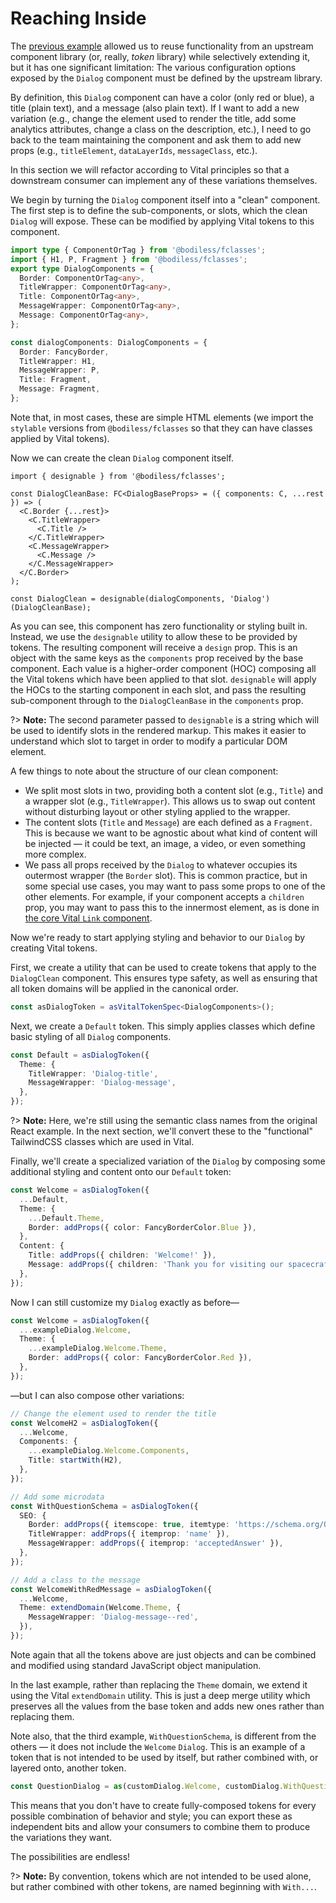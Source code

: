 # Reaching Inside

The [previous example](./ComposingFromOutside) allowed us to reuse functionality from an upstream
component library (or, really, _token_ library) while selectively extending it, but it has one
significant limitation: The various configuration options exposed by the `Dialog` component must be
defined by the upstream library.

By definition, this `Dialog` component can have a color (only red or blue), a title (plain text),
and a message (also plain text). If I want to add a new variation (e.g., change the element used to
render the title, add some analytics attributes, change a class on the description, etc.), I need to
go back to the team maintaining the component and ask them to add new props (e.g., `titleElement`,
`dataLayerIds`, `messageClass`, etc.).

In this section we will refactor according to Vital principles so that a downstream consumer can
implement any of these variations themselves.

We begin by turning the `Dialog` component itself into a "clean" component. The first step is to
define the sub-components, or slots, which the clean `Dialog` will expose. These can be modified by
applying Vital tokens to this component.

```ts
import type { ComponentOrTag } from '@bodiless/fclasses';
import { H1, P, Fragment } from '@bodiless/fclasses';
export type DialogComponents = {
  Border: ComponentOrTag<any>,
  TitleWrapper: ComponentOrTag<any>,
  Title: ComponentOrTag<any>,
  MessageWrapper: ComponentOrTag<any>,
  Message: ComponentOrTag<any>,
};

const dialogComponents: DialogComponents = {
  Border: FancyBorder,
  TitleWrapper: H1,
  MessageWrapper: P,
  Title: Fragment,
  Message: Fragment,
};
```

Note that, in most cases, these are simple HTML elements (we import the `stylable` versions from
`@bodiless/fclasses` so that they can have classes applied by Vital tokens).

Now we can create the clean `Dialog` component itself.

```tsx
import { designable } from '@bodiless/fclasses';

const DialogCleanBase: FC<DialogBaseProps> = ({ components: C, ...rest }) => (
  <C.Border {...rest}>
    <C.TitleWrapper>
      <C.Title />
    </C.TitleWrapper>
    <C.MessageWrapper>
      <C.Message />
    </C.MessageWrapper>
  </C.Border>
);

const DialogClean = designable(dialogComponents, 'Dialog')(DialogCleanBase);
```

As you can see, this component has zero functionality or styling built in. Instead, we use the
`designable` utility to allow these to be provided by tokens. The resulting component will receive a
`design` prop. This is an object with the same keys as the `components` prop received by the base
component. Each value is a higher-order component (HOC) composing all the Vital tokens which have
been applied to that slot. `designable` will apply the HOCs to the starting component in each slot,
and pass the resulting sub-component through to the `DialogCleanBase` in the `components` prop.

?> **Note:** The second parameter passed to `designable` is a string which will be used to identify
slots in the rendered markup. This makes it easier to understand which slot to target in order to
modify a particular DOM element.

A few things to note about the structure of our clean component:

- We split most slots in two, providing both a content slot (e.g., `Title`) and a wrapper slot
  (e.g., `TitleWrapper`). This allows us to swap out content without disturbing layout or other
  styling applied to the wrapper.
- The content slots (`Title` and `Message`) are each defined as a `Fragment`. This is because we
  want to be agnostic about what kind of content will be injected — it could be text, an image, a
  video, or even something more complex.
- We pass all props received by the `Dialog` to whatever occupies its outermost wrapper (the
  `Border` slot). This is common practice, but in some special use cases, you may want to pass some
  props to one of the other elements. For example, if your component accepts a `children` prop, you
  may want to pass this to the innermost element, as is done in [the core Vital `Link`
  component](https://github.com/johnsonandjohnson/Bodiless-JS/blob/main/packages/vital-link/src/components/Link/LinkClean.tsx).

Now we're ready to start applying styling and behavior to our `Dialog` by creating Vital tokens.

First, we create a utility that can be used to create tokens that apply to the `DialogClean`
component. This ensures type safety, as well as ensuring that all token domains will be applied in
the canonical order.

```ts
const asDialogToken = asVitalTokenSpec<DialogComponents>();
```

Next, we create a `Default` token. This simply applies classes which define basic styling of all
`Dialog` components.

```ts
const Default = asDialogToken({
  Theme: {
    TitleWrapper: 'Dialog-title',
    MessageWrapper: 'Dialog-message',
  },
});
```

?> **Note:** Here, we're still using the semantic class names from the original React example. In
the next section, we'll convert these to the "functional" TailwindCSS classes which are used in
Vital.

Finally, we'll create a specialized variation of the `Dialog` by composing some additional styling
and content onto our `Default` token:

```ts
const Welcome = asDialogToken({
  ...Default,
  Theme: {
    ...Default.Theme,
    Border: addProps({ color: FancyBorderColor.Blue }),
  },
  Content: {
    Title: addProps({ children: 'Welcome!' }),
    Message: addProps({ children: 'Thank you for visiting our spacecraft!' }),
  },
});
```

Now I can still customize my `Dialog` exactly as before—

```ts
const Welcome = asDialogToken({
  ...exampleDialog.Welcome,
  Theme: {
    ...exampleDialog.Welcome.Theme,
    Border: addProps({ color: FancyBorderColor.Red }),
  },
});
```

—but I can also compose other variations:

```ts
// Change the element used to render the title
const WelcomeH2 = asDialogToken({
  ...Welcome,
  Components: {
    ...exampleDialog.Welcome.Components,
    Title: startWith(H2),
  },
});

// Add some microdata
const WithQuestionSchema = asDialogToken({
  SEO: {
    Border: addProps({ itemscope: true, itemtype: 'https://schema.org/Question' }),
    TitleWrapper: addProps({ itemprop: 'name' }),
    MessageWrapper: addProps({ itemprop: 'acceptedAnswer' }),
  },
});

// Add a class to the message
const WelcomeWithRedMessage = asDialogToken({
  ...Welcome,
  Theme: extendDomain(Welcome.Theme, {
    MessageWrapper: 'Dialog-message--red',
  }),
});
```

Note again that all the tokens above are just objects and can be combined and modified using
standard JavaScript object manipulation.

In the last example, rather than replacing the `Theme` domain, we extend it using the Vital
`extendDomain` utility. This is just a deep merge utility which preserves all the values from the
base token and adds new ones rather than replacing them.

Note also, that the third example, `WithQuestionSchema`, is different from the others — it does not
include the `Welcome` `Dialog`. This is an example of a token that is not intended to be used by
itself, but rather combined with, or layered onto, another token.

```ts
const QuestionDialog = as(customDialog.Welcome, customDialog.WithQuestionSchema)(DialogClean);
```

This means that you don't have to create fully-composed tokens for every possible combination of
behavior and style; you can export these as independent bits and allow your consumers to combine
them to produce the variations they want.

The possibilities are endless!

?> **Note:** By convention, tokens which are not intended to be used alone, but rather combined with
other tokens, are named beginning with `With...`.

